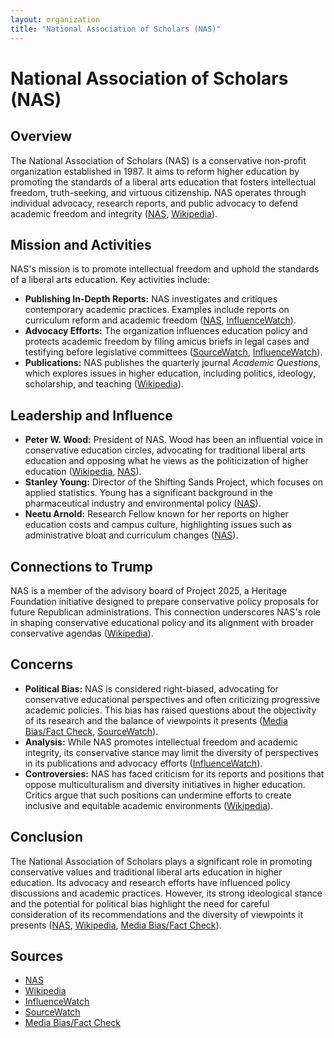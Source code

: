 ```yaml
---
layout: organization
title: "National Association of Scholars (NAS)"
---
```


# National Association of Scholars (NAS)

## Overview
The National Association of Scholars (NAS) is a conservative non-profit organization established in 1987. It aims to reform higher education by promoting the standards of a liberal arts education that fosters intellectual freedom, truth-seeking, and virtuous citizenship. NAS operates through individual advocacy, research reports, and public advocacy to defend academic freedom and integrity ([NAS](https://www.nas.org), [Wikipedia](https://en.wikipedia.org/wiki/National_Association_of_Scholars)).

## Mission and Activities
NAS's mission is to promote intellectual freedom and uphold the standards of a liberal arts education. Key activities include:
- **Publishing In-Depth Reports:** NAS investigates and critiques contemporary academic practices. Examples include reports on curriculum reform and academic freedom ([NAS](https://www.nas.org), [InfluenceWatch](https://www.influencewatch.org)).
- **Advocacy Efforts:** The organization influences education policy and protects academic freedom by filing amicus briefs in legal cases and testifying before legislative committees ([SourceWatch](https://www.sourcewatch.org), [InfluenceWatch](https://www.influencewatch.org)).
- **Publications:** NAS publishes the quarterly journal *Academic Questions*, which explores issues in higher education, including politics, ideology, scholarship, and teaching ([Wikipedia](https://en.wikipedia.org/wiki/National_Association_of_Scholars)).

## Leadership and Influence
- **Peter W. Wood:** President of NAS. Wood has been an influential voice in conservative education circles, advocating for traditional liberal arts education and opposing what he views as the politicization of higher education ([Wikipedia](https://en.wikipedia.org/wiki/National_Association_of_Scholars), [NAS](https://www.nas.org)).
- **Stanley Young:** Director of the Shifting Sands Project, which focuses on applied statistics. Young has a significant background in the pharmaceutical industry and environmental policy ([NAS](https://www.nas.org)).
- **Neetu Arnold:** Research Fellow known for her reports on higher education costs and campus culture, highlighting issues such as administrative bloat and curriculum changes ([NAS](https://www.nas.org)).

## Connections to Trump
NAS is a member of the advisory board of Project 2025, a Heritage Foundation initiative designed to prepare conservative policy proposals for future Republican administrations. This connection underscores NAS's role in shaping conservative educational policy and its alignment with broader conservative agendas ([Wikipedia](https://en.wikipedia.org/wiki/National_Association_of_Scholars)).

## Concerns
- **Political Bias:** NAS is considered right-biased, advocating for conservative educational perspectives and often criticizing progressive academic policies. This bias has raised questions about the objectivity of its research and the balance of viewpoints it presents ([Media Bias/Fact Check](https://mediabiasfactcheck.com), [SourceWatch](https://www.sourcewatch.org)).
- **Analysis:** While NAS promotes intellectual freedom and academic integrity, its conservative stance may limit the diversity of perspectives in its publications and advocacy efforts ([InfluenceWatch](https://www.influencewatch.org)).
- **Controversies:** NAS has faced criticism for its reports and positions that oppose multiculturalism and diversity initiatives in higher education. Critics argue that such positions can undermine efforts to create inclusive and equitable academic environments ([Wikipedia](https://en.wikipedia.org/wiki/National_Association_of_Scholars)).

## Conclusion
The National Association of Scholars plays a significant role in promoting conservative values and traditional liberal arts education in higher education. Its advocacy and research efforts have influenced policy discussions and academic practices. However, its strong ideological stance and the potential for political bias highlight the need for careful consideration of its recommendations and the diversity of viewpoints it presents ([NAS](https://www.nas.org), [Wikipedia](https://en.wikipedia.org/wiki/National_Association_of_Scholars), [Media Bias/Fact Check](https://mediabiasfactcheck.com)).

## Sources
- [NAS](https://www.nas.org)
- [Wikipedia](https://en.wikipedia.org/wiki/National_Association_of_Scholars)
- [InfluenceWatch](https://www.influencewatch.org)
- [SourceWatch](https://www.sourcewatch.org)
- [Media Bias/Fact Check](https://mediabiasfactcheck.com)
